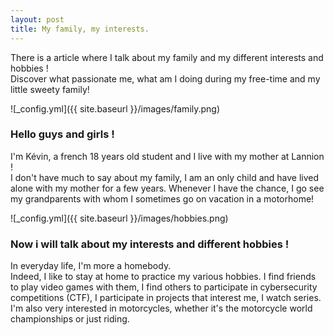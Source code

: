 ```yaml
---
layout: post
title: My family, my interests.
---
```


There is a article where I talk about my family and my different interests and hobbies !  
Discover what passionate me, what am I doing during my free-time and my little sweety family!

![_config.yml]({{ site.baseurl }}/images/family.png)

### Hello guys and girls !

I'm Kévin, a french 18 years old student and I live with my mother at Lannion !  
I don't have much to say about my family, I am an only child and have lived alone with my mother for a few years. Whenever I have the chance, I go see my grandparents with whom I sometimes go on vacation in a motorhome!

![_config.yml]({{ site.baseurl }}/images/hobbies.png)

### Now i will talk about my interests and different hobbies !

In everyday life, I'm more a homebody.  
Indeed, I like to stay at home to practice my various hobbies. I find friends to play video games with them, I find others to participate in cybersecurity competitions (CTF), I participate in projects that interest me, I watch series. I'm also very interested in motorcycles, whether it's the motorcycle world championships or just riding.
